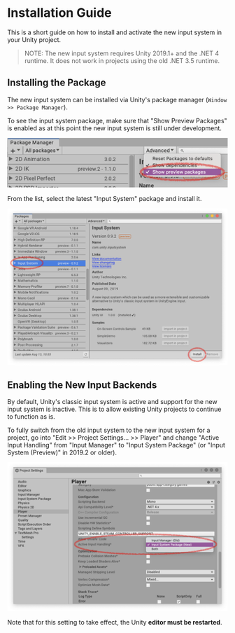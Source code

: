 # Installation Guide

This is a short guide on how to install and activate the new input system in your Unity project.

>NOTE: The new input system requires Unity 2019.1+ and the .NET 4 runtime. It does not work in projects using the old .NET 3.5 runtime.

## Installing the Package

The new input system can be installed via Unity's package manager (`Window >> Package Manager`).

To see the input system package, make sure that "Show Preview Packages" is enabled as at this point the new input system is still under development.

![Show Preview Package](Images/ShowPreviewPackages.png)

From the list, select the latest "Input System" package and install it.

![Install Input System Package](Images/InputSystemPackage.png)

## Enabling the New Input Backends

By default, Unity's classic input system is active and support for the new input system is inactive. This is to allow existing Unity projects to continue to function as is.

To fully switch from the old input system to the new input system for a project, go into "Edit >> Project Settings... >> Player" and change "Active Input Handling" from "Input Manager" to "Input System Package" (or "Input System (Preview)" in 2019.2 or older).

![Switch Active Input Handling](Images/ActiveInputHandling.png)

Note that for this setting to take effect, the Unity __editor must be restarted__.
